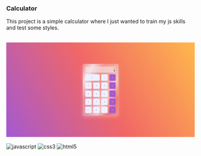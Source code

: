 ### Calculator
This project is a simple calculator where I just wanted to train my js skills and test some styles.

<div style="display: inline_block"><br>
    <img align="center" alt="print of the calculator" height="40%" src="https://github.com/Buenno01/calculator/blob/main/calculator.png">
</div>

<div><br> 
    <img src="https://img.shields.io/badge/JavaScript-323330?style=for-the-badge&logo=javascript&logoColor=F7DF1E" target="_blank" alt="javascript">
    <img src="https://img.shields.io/badge/CSS3-1572B6?style=for-the-badge&logo=css3&logoColor=white" target="_blank" alt="css3">
    <img src="https://img.shields.io/badge/HTML5-E34F26?style=for-the-badge&logo=html5&logoColor=white" target="_blank" alt="html5">
</div>